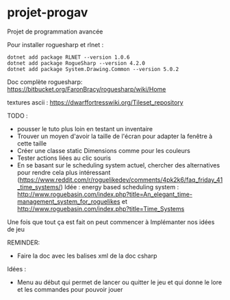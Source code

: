 # projet-progav
Projet de programmation avancée

Pour installer roguesharp et rlnet :
```
dotnet add package RLNET --version 1.0.6
dotnet add package RogueSharp --version 4.2.0
dotnet add package System.Drawing.Common --version 5.0.2
```

Doc complète roguesharp: https://bitbucket.org/FaronBracy/roguesharp/wiki/Home

textures ascii : https://dwarffortresswiki.org/Tileset_repository


TODO : 
* pousser le tuto plus loin en testant un inventaire
* Trouver un moyen d'avoir la taille de l'écran pour adapter la fenêtre à cette taille
* Créer une classe static Dimensions comme pour les couleurs
* Tester actions liées au clic souris
* En se basant sur le scheduling system actuel, chercher des alternatives pour rendre cela plus intéressant (https://www.reddit.com/r/roguelikedev/comments/4pk2k6/faq_friday_41_time_systems/) Idée : energy based scheduling system : http://www.roguebasin.com/index.php?title=An_elegant_time-management_system_for_roguelikes et http://www.roguebasin.com/index.php?title=Time_Systems

Une fois que tout ça est fait on peut commencer à Implémanter nos idées de jeu

REMINDER:
* Faire la doc avec les balises xml de la doc csharp


Idées :
* Menu au début qui permet de lancer ou quitter le jeu et qui donne le lore et les commandes pour  pouvoir jouer



